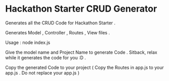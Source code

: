 Hackathon Starter CRUD Generator
======================

Generates all the CRUD Code for Hackathon Starter .

Generates Model , Controller , Routes , View files . 

Usage : node index.js

Give the model name and Project Name to generate Code . Sitback, relax while it generates the code for you :D .

Copy the generated Code to your project ( Copy the Routes in app.js to your app.js . Do not replace your app.js )
